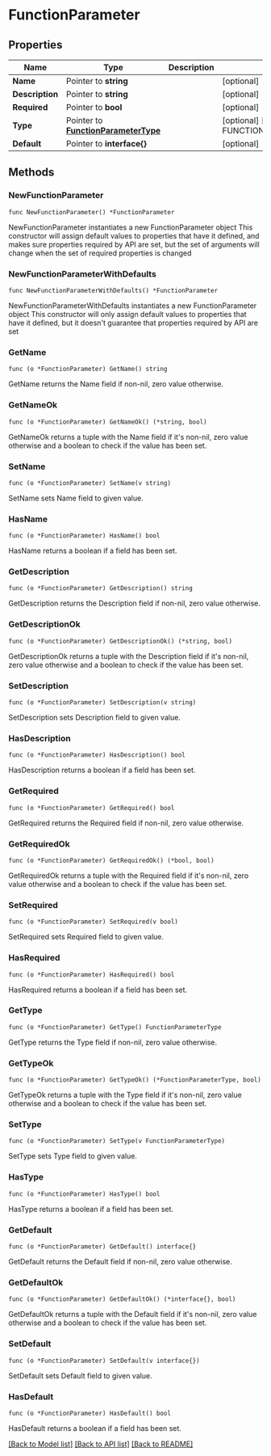 # FunctionParameter

## Properties

Name | Type | Description | Notes
------------ | ------------- | ------------- | -------------
**Name** | Pointer to **string** |  | [optional] 
**Description** | Pointer to **string** |  | [optional] 
**Required** | Pointer to **bool** |  | [optional] 
**Type** | Pointer to [**FunctionParameterType**](FunctionParameterType.md) |  | [optional] [default to FUNCTIONPARAMETERTYPE_UNKNOWN]
**Default** | Pointer to **interface{}** |  | [optional] 

## Methods

### NewFunctionParameter

`func NewFunctionParameter() *FunctionParameter`

NewFunctionParameter instantiates a new FunctionParameter object
This constructor will assign default values to properties that have it defined,
and makes sure properties required by API are set, but the set of arguments
will change when the set of required properties is changed

### NewFunctionParameterWithDefaults

`func NewFunctionParameterWithDefaults() *FunctionParameter`

NewFunctionParameterWithDefaults instantiates a new FunctionParameter object
This constructor will only assign default values to properties that have it defined,
but it doesn't guarantee that properties required by API are set

### GetName

`func (o *FunctionParameter) GetName() string`

GetName returns the Name field if non-nil, zero value otherwise.

### GetNameOk

`func (o *FunctionParameter) GetNameOk() (*string, bool)`

GetNameOk returns a tuple with the Name field if it's non-nil, zero value otherwise
and a boolean to check if the value has been set.

### SetName

`func (o *FunctionParameter) SetName(v string)`

SetName sets Name field to given value.

### HasName

`func (o *FunctionParameter) HasName() bool`

HasName returns a boolean if a field has been set.

### GetDescription

`func (o *FunctionParameter) GetDescription() string`

GetDescription returns the Description field if non-nil, zero value otherwise.

### GetDescriptionOk

`func (o *FunctionParameter) GetDescriptionOk() (*string, bool)`

GetDescriptionOk returns a tuple with the Description field if it's non-nil, zero value otherwise
and a boolean to check if the value has been set.

### SetDescription

`func (o *FunctionParameter) SetDescription(v string)`

SetDescription sets Description field to given value.

### HasDescription

`func (o *FunctionParameter) HasDescription() bool`

HasDescription returns a boolean if a field has been set.

### GetRequired

`func (o *FunctionParameter) GetRequired() bool`

GetRequired returns the Required field if non-nil, zero value otherwise.

### GetRequiredOk

`func (o *FunctionParameter) GetRequiredOk() (*bool, bool)`

GetRequiredOk returns a tuple with the Required field if it's non-nil, zero value otherwise
and a boolean to check if the value has been set.

### SetRequired

`func (o *FunctionParameter) SetRequired(v bool)`

SetRequired sets Required field to given value.

### HasRequired

`func (o *FunctionParameter) HasRequired() bool`

HasRequired returns a boolean if a field has been set.

### GetType

`func (o *FunctionParameter) GetType() FunctionParameterType`

GetType returns the Type field if non-nil, zero value otherwise.

### GetTypeOk

`func (o *FunctionParameter) GetTypeOk() (*FunctionParameterType, bool)`

GetTypeOk returns a tuple with the Type field if it's non-nil, zero value otherwise
and a boolean to check if the value has been set.

### SetType

`func (o *FunctionParameter) SetType(v FunctionParameterType)`

SetType sets Type field to given value.

### HasType

`func (o *FunctionParameter) HasType() bool`

HasType returns a boolean if a field has been set.

### GetDefault

`func (o *FunctionParameter) GetDefault() interface{}`

GetDefault returns the Default field if non-nil, zero value otherwise.

### GetDefaultOk

`func (o *FunctionParameter) GetDefaultOk() (*interface{}, bool)`

GetDefaultOk returns a tuple with the Default field if it's non-nil, zero value otherwise
and a boolean to check if the value has been set.

### SetDefault

`func (o *FunctionParameter) SetDefault(v interface{})`

SetDefault sets Default field to given value.

### HasDefault

`func (o *FunctionParameter) HasDefault() bool`

HasDefault returns a boolean if a field has been set.


[[Back to Model list]](../README.md#documentation-for-models) [[Back to API list]](../README.md#documentation-for-api-endpoints) [[Back to README]](../README.md)


